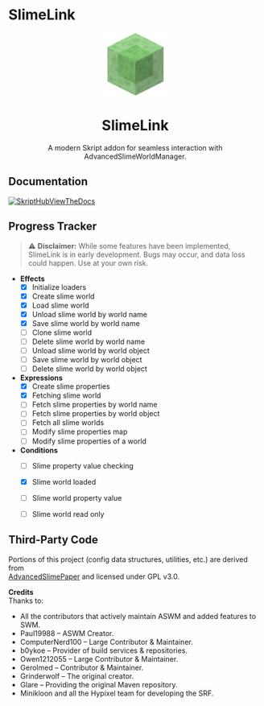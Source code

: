 # SlimeLink

<p align="center"><img width="125px" src="./public/SlimeBlock.png" alt="SlimeLink Logo"></p>

<h1 align="center">SlimeLink</h1>
<p align="center">A modern Skript addon for seamless interaction with AdvancedSlimeWorldManager.</p>

## Documentation
[![SkriptHubViewTheDocs](http://skripthub.net/static/addon/ViewTheDocsButton.png)](http://skripthub.net/docs/?addon=SlimeLink)

## Progress Tracker

> ⚠️ **Disclaimer:** While some features have been implemented, SlimeLink is in early development. Bugs may occur, and data loss could happen. Use at your own risk.

- **Effects**
    - [x] Initialize loaders
    - [x] Create slime world
    - [x] Load slime world
    - [x] Unload slime world by world name
    - [x] Save slime world by world name
    - [ ] Clone slime world
    - [ ] Delete slime world by world name
    - [ ] Unload slime world by world object
    - [ ] Save slime world by world object
    - [ ] Delete slime world by world object

- **Expressions**
    - [x] Create slime properties
    - [x] Fetching slime world
    - [ ] Fetch slime properties by world name
    - [ ] Fetch slime properties by world object
    - [ ] Fetch all slime worlds
    - [ ] Modify slime properties map
    - [ ] Modify slime properties of a world

- **Conditions**
    - [ ] Slime property value checking
    - [x] Slime world loaded
    - [ ] Slime world property value
    - [ ] Slime world read only


## Third‑Party Code

Portions of this project (config data structures, utilities, etc.) are derived from  
[AdvancedSlimePaper](https://github.com/InfernalSuite/AdvancedSlimePaper) and licensed under GPL v3.0.

**Credits**  
Thanks to:
- All the contributors that actively maintain ASWM and added features to SWM.
- Paul19988 – ASWM Creator.
- ComputerNerd100 – Large Contributor & Maintainer.
- b0ykoe – Provider of build services & repositories.
- Owen1212055 – Large Contributor & Maintainer.
- Gerolmed – Contributor & Maintainer.
- Grinderwolf – The original creator.
- Glare – Providing the original Maven repository.
- Minikloon and all the Hypixel team for developing the SRF.
